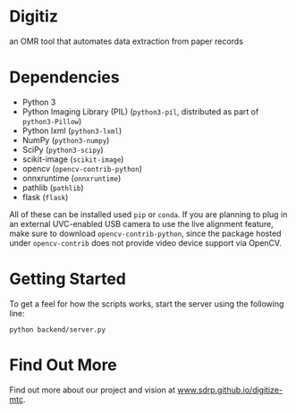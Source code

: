 # Digitiz
an OMR tool that automates data extraction from paper records


Dependencies
============
- Python 3
- Python Imaging Library (PIL) (``python3-pil``, distributed as part of ``python3-Pillow``)
- Python lxml (``python3-lxml``)
- NumPy (``python3-numpy``)
- SciPy (``python3-scipy``)
- scikit-image (``scikit-image``)
- opencv (``opencv-contrib-python``)
- onnxruntime (``onnxruntime``)
- pathlib (``pathlib``)
- flask (``flask``)

All of these can be installed used `pip` or `conda`. If you are planning to plug in
an external UVC-enabled USB camera to use the live alignment feature, make sure
to download ``opencv-contrib-python``, since the package hosted under
``opencv-contrib`` does not provide video device support via OpenCV.


Getting Started
===============
To get a feel for how the scripts works, start the server using the following line:

```
python backend/server.py
```

Find Out More
=============
Find out more about our project and vision at www.sdrp.github.io/digitize-mtc.
